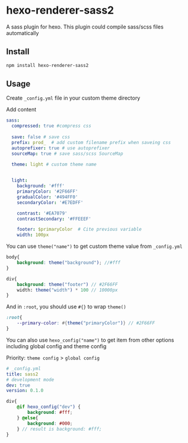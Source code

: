 # hexo-renderer-sass2

A sass plugin for hexo. This plugin could compile sass/scss files automatically

## Install

```bash
npm install hexo-renderer-sass2
```

## Usage

Create `_config.yml` file in your custom theme directory

Add content

```yml
sass:
  compressed: true #compress css
  
  save: false # save css
  prefix: prod_  # add custom filename prefix when saveing css
  autoprefixer: true # use autoprefixer
  sourceMap: true # save sass/scss SourceMap

  theme: light # custom theme name
  

  light:
    background: '#fff'
    primaryColor: '#2F66FF'
    gradualColor: '#494FF0'
    secondaryColor: '#E7EDFF'

    contrast: '#EA7079'
    contrastSecondary: '#FFEEEF'

    footer: $primaryColor  # Cite previous variable
    width: 100px
```

You can use `theme("name")` to get custom theme value from `_config.yml`

```scss
body{
    background: theme("background"); //#fff
}

div{
    background: theme("footer") // #2F66FF
    width: theme("width") * 100 // 10000px
}
```

And in `:root`, you should use `#{}` to wrap `theme()`

```scss
:root{
    --primary-color: #{theme("primaryColor")} // #2F66FF
}
```

You can also use `hexo_config("name")` to get item from other options including global config and theme config

Priority: `theme config` > `global config`

```yml
# _config.yml
title: sass2
# development mode
dev: true
version: 0.1.0
```

```scss
div{
    @if hexo_config("dev") {
        background: #fff;
    } @else{
        background: #000;
    } // result is background: #fff;
}
```

